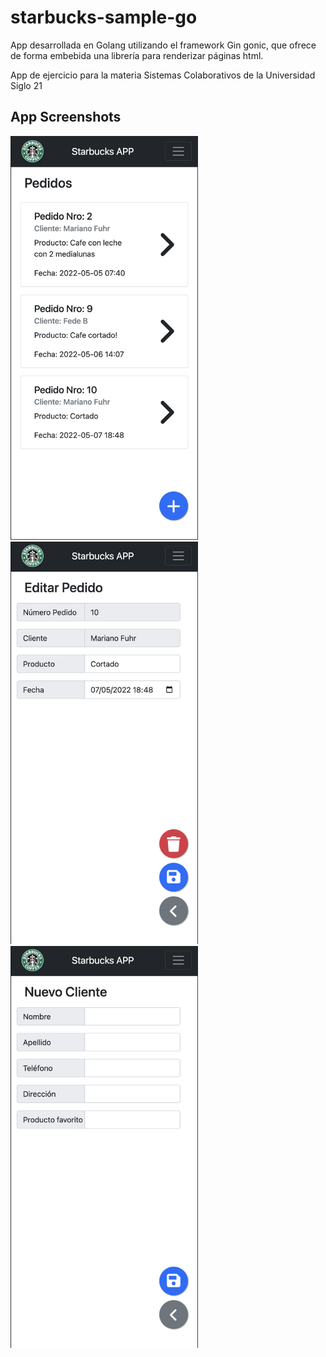 # starbucks-sample-go

App desarrollada en Golang utilizando el framework Gin gonic, que ofrece de forma embebida una librería para renderizar páginas html.

App de ejercicio para la materia Sistemas Colaborativos de la Universidad Siglo 21

## App Screenshots

<img src="doc-assets/pedidos.png" alt="Pedidos" title="Pedidos" width="300" />
<img src="doc-assets/editar_pedido.png" alt="Pedidos" title="Pedidos" width="300" />
<img src="doc-assets/nuevo_cliente.png" alt="Pedidos" title="Pedidos" width="300" />
